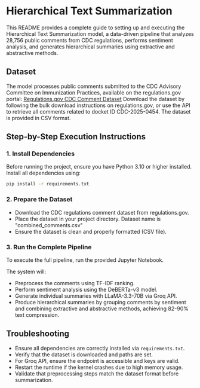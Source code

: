 # Hierarchical Text Summarization
This README provides a complete guide to setting up and executing the Hierarchical Text Summarization model, a data-driven pipeline that analyzes 28,756 public comments from CDC regulations, performs sentiment analysis, and generates hierarchical summaries using extractive and abstractive methods.

## Dataset
The model processes public comments submitted to the CDC Advisory Committee on Immunization Practices, available on the regulations.gov portal:
[Regulations.gov CDC Comment Dataset](https://www.regulations.gov/document/CDC-2025-0454-0001)
Download the dataset by following the bulk download instructions on regulations.gov, or use the API to retrieve all comments related to docket ID CDC-2025-0454. The dataset is provided in CSV format.

## Step-by-Step Execution Instructions

### 1. Install Dependencies
Before running the project, ensure you have Python 3.10 or higher installed. Install all dependencies using:

```bash
pip install -r requirements.txt
```

### 2. Prepare the Dataset
- Download the CDC regulations comment dataset from regulations.gov.
- Place the dataset in your project directory. Dataset name is "combined_comments.csv"
- Ensure the dataset is clean and properly formatted (CSV file).

### 3. Run the Complete Pipeline
To execute the full pipeline, run the provided Jupyter Notebook.

The system will:
- Preprocess the comments using TF-IDF ranking.
- Perform sentiment analysis using the DeBERTa-v3 model.
- Generate individual summaries with LLaMA-3.3-70B via Groq API.
- Produce hierarchical summaries by grouping comments by sentiment and combining extractive and abstractive methods, achieving 82-90% text compression.

## Troubleshooting
- Ensure all dependencies are correctly installed via `requirements.txt`.
- Verify that the dataset is downloaded and paths are set.
- For Groq API, ensure the endpoint is accessible and keys are valid.
- Restart the runtime if the kernel crashes due to high memory usage.
- Validate that preprocessing steps match the dataset format before summarization.
